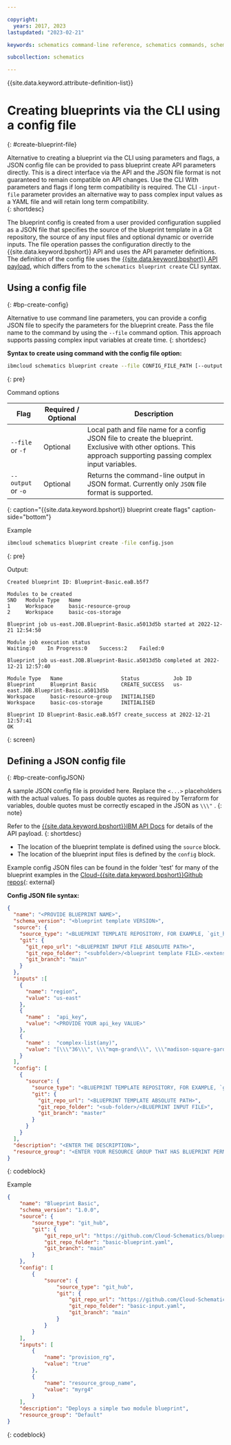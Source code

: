 ```yaml
---

copyright:
  years: 2017, 2023
lastupdated: "2023-02-21"

keywords: schematics command-line reference, schematics commands, schematics command-line, schematics reference, command-line

subcollection: schematics

---
```


{{site.data.keyword.attribute-definition-list}}


# Creating blueprints via the CLI using a config file
{: #create-blueprint-file}

Alternative to creating a blueprint via the CLI using parameters and flags, a JSON config file can be provided to pass blueprint create API parameters directly. This is a direct interface via the API and the JSON file format is not guaranteed to remain compatible on API changes. Use the CLI With parameters and flags if long term compatibility is required. The CLI `-input-file` parameter provides an alternative way to pass complex input values as a YAML file and will retain long term compatibility.    
{: shortdesc}

The blueprint config is created from a user provided configuration supplied as a JSON file that specifies the source of the blueprint template in a Git repository, the source of any input files and optional dynamic or override inputs. The file operation passes the configuration directly to the {{site.data.keyword.bpshort}} API and uses the API parameter definitions. The definition of the config file uses the [{{site.data.keyword.bpshort}} API payload](https://cloud.ibm.com/apidocs/schematics/schematics#create-blueprint), which differs from to the `schematics blueprint create` CLI syntax.  

## Using a config file
{: #bp-create-config}

Alternative to use command line parameters, you can provide a config JSON file to specify the parameters for the blueprint create. Pass the file name to the command by using the `--file` command option. This approach supports passing complex input variables at create time. 
{: shortdesc}

**Syntax to create using command with the config file option:**

```sh
ibmcloud schematics blueprint create --file CONFIG_FILE_PATH [--output OUTPUT]
```
{: pre}

Command options

| Flag | Required / Optional | Description |
| ----- | -------- | ------- |
| `--file` or `-f` | Optional | Local path and file name for a config JSON file to create the blueprint. Exclusive with other options. This approach supporting passing complex input variables. |
| `--output` or  `-o` | Optional |Returns the command-line output in JSON format. Currently only `JSON` file format is supported.|
{: caption="{{site.data.keyword.bpshort}} blueprint create flags" caption-side="bottom"}

Example

```sh
ibmcloud schematics blueprint create -file config.json
```
{: pre}

Output:

```text
Created blueprint ID: Blueprint-Basic.eaB.b5f7

Modules to be created
SNO   Module Type   Name   
1     Workspace     basic-resource-group   
2     Workspace     basic-cos-storage   
      
Blueprint job us-east.JOB.Blueprint-Basic.a5013d5b started at 2022-12-21 12:54:50

Module job execution status
Waiting:0    In Progress:0    Success:2    Failed:0   

Blueprint job us-east.JOB.Blueprint-Basic.a5013d5b completed at 2022-12-21 12:57:40

Module Type   Name                   Status           Job ID   
Blueprint     Blueprint Basic        CREATE_SUCCESS   us-east.JOB.Blueprint-Basic.a5013d5b   
Workspace     basic-resource-group   INITIALISED         
Workspace     basic-cos-storage      INITIALISED         
              
Blueprint ID Blueprint-Basic.eaB.b5f7 create_success at 2022-12-21 12:57:41
OK
```
{: screen}

## Defining a JSON config file
{: #bp-create-configJSON}

A sample JSON config file is provided here. Replace the `<...>` placeholders with the actual values. To pass double quotes as required by Terraform for variables, double quotes must be correctly escaped in the JSON as `\\\"` . 
{: note}

Refer to the [{{site.data.keyword.bpshort}}IBM API Docs](https://cloud.ibm.com/apidocs/schematics/schematics#create-blueprint) for details of the API payload.
{: shortdesc}

- The location of the blueprint template is defined using the `source` block.
- The location of the blueprint input files is defined by the `config` block. 

Example config JSON files can be found in the folder 'test' for many of the blueprint examples in the [Cloud-{{site.data.keyword.bpshort}}Github repos](https://github.com/Cloud-Schematics){: external}

**Config JSON file syntax:**
```json
{
  "name": "<PROVIDE BLUEPRINT NAME>",
  "schema_version": "<blueprint template VERSION>",
  "source": {
    "source_type": "<BLUEPRINT TEMPLATE REPOSITORY, FOR EXAMPLE, `git_hub`>",
    "git": {
      "git_repo_url": "<BLUEPRINT INPUT FILE ABSOLUTE PATH>",
      "git_repo_folder": "<subfolder>/<blueprint template FILE>.<extension>",
      "git_branch": "main"
    }
  },
  "inputs" :[
    {
      "name": "region",
      "value": "us-east"
    },
    {
      "name" :  "api_key",
      "value": "<PROVIDE YOUR api_key VALUE>"
    },
    {
      "name" :  "complex-list(any)",
      "value": "[\\\"36\\\", \\\"mqm-grand\\\", \\\"madison-square-garden\\\"]"
    }
  ],
  "config": [
    {
      "source": {
        "source_type": "<BLUEPRINT TEMPLATE REPOSITORY, FOR EXAMPLE, `git_hub`>.<extension>",
        "git": {
          "git_repo_url": "<BLUEPRINT TEMPLATE ABSOLUTE PATH>",
          "git_repo_folder": "<sub-folder>/<BLUEPRINT INPUT FILE>",
          "git_branch": "master"
        }
      }
    }
  ],
  "description": "<ENTER THE DESCRIPTION>",
  "resource_group": "<ENTER YOUR RESOURCE GROUP THAT HAS BLUEPRINT PERMISSIONS>"
}

```
{: codeblock}

Example

```json
{
    "name": "Blueprint Basic",
    "schema_version": "1.0.0",
    "source": {
        "source_type": "git_hub",
        "git": {
            "git_repo_url": "https://github.com/Cloud-Schematics/blueprint-basic-example",
            "git_repo_folder": "basic-blueprint.yaml",
            "git_branch": "main"
        }
    },
    "config": [
        {
            "source": {
                "source_type": "git_hub",
                "git": {
                    "git_repo_url": "https://github.com/Cloud-Schematics/blueprint-basic-example",
                    "git_repo_folder": "basic-input.yaml",
                    "git_branch": "main"
                }
            }
        }
    ],
    "inputs": [
        {
            "name": "provision_rg",
            "value": "true"
        },
        {
            "name": "resource_group_name",
            "value": "myrg4"
        }
    ],
    "description": "Deploys a simple two module blueprint",
    "resource_group": "Default"
}
```
{: codeblock}
